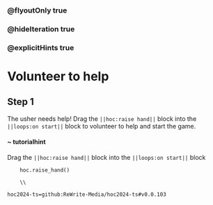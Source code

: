 ### @flyoutOnly true
### @hideIteration true
### @explicitHints true

# Volunteer to help

## Step 1
The usher needs help! Drag the ``||hoc:raise hand||`` block into the ``||loops:on start||`` block to volunteer to help and start the game.
#### ~ tutorialhint
Drag the ``||hoc:raise hand||`` block into the ``||loops:on start||`` block


```ghost
    hoc.raise_hand()
```
```template
    \\
```

```package
hoc2024-ts=github:ReWrite-Media/hoc2024-ts#v0.0.103
```